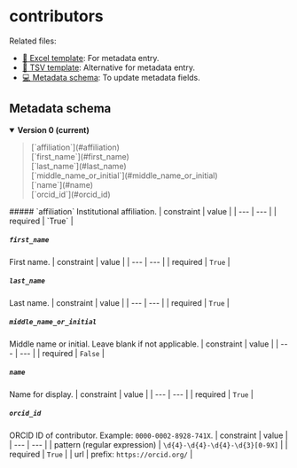 # contributors

Related files:

- [📝 Excel template](https://raw.githubusercontent.com/hubmapconsortium/ingest-validation-tools/master/docs/contributors/contributors.xlsx): For metadata entry.
- [📝 TSV template](https://raw.githubusercontent.com/hubmapconsortium/ingest-validation-tools/master/docs/contributors/contributors.tsv): Alternative for metadata entry.
- [💻 Metadata schema](https://github.com/hubmapconsortium/ingest-validation-tools/edit/master/src/ingest_validation_tools/table-schemas/contributors.yaml): To update metadata fields.






## Metadata schema


<details open="true"><summary><b>Version 0 (current)</b></summary>

<blockquote>[`affiliation`](#affiliation)<br>
[`first_name`](#first_name)<br>
[`last_name`](#last_name)<br>
[`middle_name_or_initial`](#middle_name_or_initial)<br>
[`name`](#name)<br>
[`orcid_id`](#orcid_id)<br></details></blockquote>
##### `affiliation`
Institutional affiliation.
| constraint | value |
| --- | --- |
| required | `True` |

##### `first_name`
First name.
| constraint | value |
| --- | --- |
| required | `True` |

##### `last_name`
Last name.
| constraint | value |
| --- | --- |
| required | `True` |

##### `middle_name_or_initial`
Middle name or initial. Leave blank if not applicable.
| constraint | value |
| --- | --- |
| required | `False` |

##### `name`
Name for display.
| constraint | value |
| --- | --- |
| required | `True` |

##### `orcid_id`
ORCID ID of contributor. Example: `0000-0002-8928-741X`.
| constraint | value |
| --- | --- |
| pattern (regular expression) | `\d{4}-\d{4}-\d{4}-\d{3}[0-9X]` |
| required | `True` |
| url | prefix: `https://orcid.org/` |

</details>

